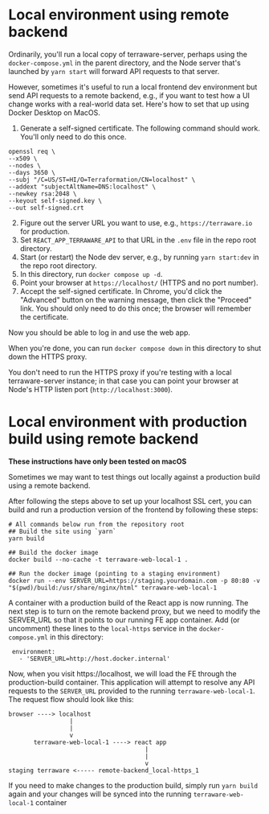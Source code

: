 # Local environment using remote backend

Ordinarily, you'll run a local copy of terraware-server, perhaps using the `docker-compose.yml`
in the parent directory, and the Node server that's launched by `yarn start` will forward API
requests to that server.

However, sometimes it's useful to run a local frontend dev environment but send API requests to
a remote backend, e.g., if you want to test how a UI change works with a real-world data set.
Here's how to set that up using Docker Desktop on MacOS.

1. Generate a self-signed certificate. The following command should work. You'll only need
   to do this once.

```shell
openssl req \
--x509 \
--nodes \
--days 3650 \
--subj "/C=US/ST=HI/O=Terraformation/CN=localhost" \
--addext "subjectAltName=DNS:localhost" \
--newkey rsa:2048 \
--keyout self-signed.key \
--out self-signed.crt
```

2. Figure out the server URL you want to use, e.g., `https://terraware.io` for production.
3. Set `REACT_APP_TERRAWARE_API` to that URL in the `.env` file in the repo root directory.
4. Start (or restart) the Node dev server, e.g., by running `yarn start:dev` in the repo
   root directory.
5. In this directory, run `docker compose up -d`.
6. Point your browser at `https://localhost/` (HTTPS and no port number).
7. Accept the self-signed certificate. In Chrome, you'd click the "Advanced" button on the
   warning message, then click the "Proceed" link. You should only need to do this once;
   the browser will remember the certificate.

Now you should be able to log in and use the web app.

When you're done, you can run `docker compose down` in this directory to shut down the HTTPS
proxy.

You don't need to run the HTTPS proxy if you're testing with a local terraware-server instance;
in that case you can point your browser at Node's HTTP listen port (`http://localhost:3000`).

# Local environment with production build using remote backend

**These instructions have only been tested on macOS**

Sometimes we may want to test things out locally against a production build using a remote backend.

After following the steps above to set up your localhost SSL cert, you can build and run a production version
of the frontend by following these steps:

```
# All commands below run from the repository root
## Build the site using `yarn`
yarn build

## Build the docker image
docker build --no-cache -t terraware-web-local-1 .

## Run the docker image (pointing to a staging environment)
docker run --env SERVER_URL=https://staging.yourdomain.com -p 80:80 -v "$(pwd)/build:/usr/share/nginx/html" terraware-web-local-1
```

A container with a production build of the React app is now running. The next step is to turn on the remote backend proxy, but we
need to modify the SERVER_URL so that it points to our running FE app container. Add (or uncomment) these lines to the `local-https`
service in the `docker-compose.yml` in this directory:

```
 environment:
   - 'SERVER_URL=http://host.docker.internal'
```

Now, when you visit https://localhost, we will load the FE through the production-build container. This application will attempt to
resolve any API requests to the `SERVER_URL` provided to the running `terraware-web-local-1`. The request flow should look like this:

```
browser ----> localhost
                 |
                 |
                 v
       terraware-web-local-1 ----> react app
                                      |
                                      |
                                      v
staging terraware <----- remote-backend_local-https_1
```

If you need to make changes to the production build, simply run `yarn build` again and your changes will be synced into the running `terraware-web-local-1` container
